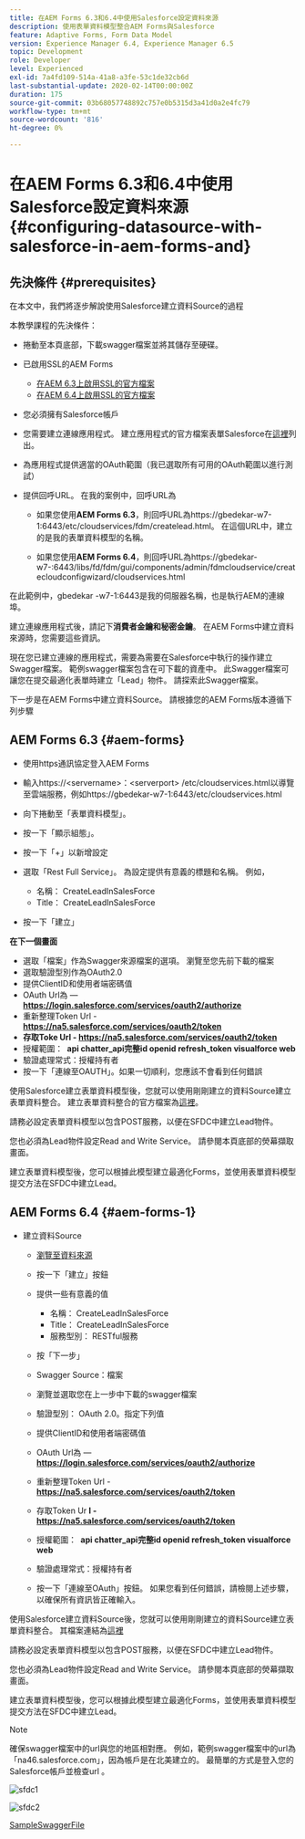 ```yaml
---
title: 在AEM Forms 6.3和6.4中使用Salesforce設定資料來源
description: 使用表單資料模型整合AEM Forms與Salesforce
feature: Adaptive Forms, Form Data Model
version: Experience Manager 6.4, Experience Manager 6.5
topic: Development
role: Developer
level: Experienced
exl-id: 7a4fd109-514a-41a8-a3fe-53c1de32cb6d
last-substantial-update: 2020-02-14T00:00:00Z
duration: 175
source-git-commit: 03b68057748892c757e0b5315d3a41d0a2e4fc79
workflow-type: tm+mt
source-wordcount: '816'
ht-degree: 0%

---
```


# 在AEM Forms 6.3和6.4中使用Salesforce設定資料來源{#configuring-datasource-with-salesforce-in-aem-forms-and}

## 先決條件 {#prerequisites}

在本文中，我們將逐步解說使用Salesforce建立資料Source的過程

本教學課程的先決條件：

* 捲動至本頁底部，下載swagger檔案並將其儲存至硬碟。
* 已啟用SSL的AEM Forms

   * [在AEM 6.3上啟用SSL的官方檔案](https://helpx.adobe.com/tw/experience-manager/6-3/sites/administering/using/ssl-by-default.html)
   * [在AEM 6.4上啟用SSL的官方檔案](https://helpx.adobe.com/tw/experience-manager/6-4/sites/administering/using/ssl-by-default.html)

* 您必須擁有Salesforce帳戶
* 您需要建立連線應用程式。 建立應用程式的官方檔案表單Salesforce在[這裡](https://help.salesforce.com/articleView?id=connected_app_create.htm&amp;type=0)列出。
* 為應用程式提供適當的OAuth範圍（我已選取所有可用的OAuth範圍以進行測試）
* 提供回呼URL。 在我的案例中，回呼URL為

   * 如果您使用&#x200B;**AEM Forms 6.3**，則回呼URL為https://gbedekar-w7-1:6443/etc/cloudservices/fdm/createlead.html。 在這個URL中，建立的是我的表單資料模型的名稱。

   * 如果您使用&#x200B;**AEM Forms 6.4**，則回呼URL為https://gbedekar-w7-:6443/libs/fd/fdm/gui/components/admin/fdmcloudservice/createcloudconfigwizard/cloudservices.html

在此範例中，gbedekar -w7-1:6443是我的伺服器名稱，也是執行AEM的連線埠。

建立連線應用程式後，請記下&#x200B;**消費者金鑰和秘密金鑰**。 在AEM Forms中建立資料來源時，您需要這些資訊。

現在您已建立連線的應用程式，需要為需要在Salesforce中執行的操作建立Swagger檔案。 範例swagger檔案包含在可下載的資產中。 此Swagger檔案可讓您在提交最適化表單時建立「Lead」物件。 請探索此Swagger檔案。

下一步是在AEM Forms中建立資料Source。 請根據您的AEM Forms版本遵循下列步驟

## AEM Forms 6.3 {#aem-forms}

* 使用https通訊協定登入AEM Forms
* 輸入https://&lt;servername>：&lt;serverport> /etc/cloudservices.html以導覽至雲端服務，例如https://gbedekar-w7-1:6443/etc/cloudservices.html
* 向下捲動至「表單資料模型」。
* 按一下「顯示組態」。
* 按一下「+」以新增設定
* 選取「Rest Full Service」。 為設定提供有意義的標題和名稱。 例如，

   * 名稱： CreateLeadInSalesForce
   * Title： CreateLeadInSalesForce

* 按一下「建立」

**在下一個畫面**

* 選取「檔案」作為Swagger來源檔案的選項。 瀏覽至您先前下載的檔案
* 選取驗證型別作為OAuth2.0
* 提供ClientID和使用者端密碼值
* OAuth Url為 — **https://login.salesforce.com/services/oauth2/authorize**
* 重新整理Token Url - **https://na5.salesforce.com/services/oauth2/token**
* **存取Toke Url - https://na5.salesforce.com/services/oauth2/token**
* 授權範圍： **&#x200B; api   chatter_api完整id   openid   refresh_token visualforce web**
* 驗證處理常式：授權持有者
* 按一下「連線至OAUTH」。如果一切順利，您應該不會看到任何錯誤

使用Salesforce建立表單資料模型後，您就可以使用剛剛建立的資料Source建立表單資料整合。 建立表單資料整合的官方檔案為[這裡](https://helpx.adobe.com/tw/aem-forms/6-3/data-integration.html)。

請務必設定表單資料模型以包含POST服務，以便在SFDC中建立Lead物件。

您也必須為Lead物件設定Read and Write Service。 請參閱本頁底部的熒幕擷取畫面。

建立表單資料模型後，您可以根據此模型建立最適化Forms，並使用表單資料模型提交方法在SFDC中建立Lead。

## AEM Forms 6.4 {#aem-forms-1}

* 建立資料Source

   * [瀏覽至資料來源](http://localhost:4502/libs/fd/fdm/gui/components/admin/fdmcloudservice/fdm.html/conf/global)

   * 按一下「建立」按鈕
   * 提供一些有意義的值

      * 名稱： CreateLeadInSalesForce
      * Title： CreateLeadInSalesForce
      * 服務型別： RESTful服務

   * 按「下一步」
   * Swagger Source：檔案
   * 瀏覽並選取您在上一步中下載的swagger檔案
   * 驗證型別： OAuth 2.0。指定下列值
   * 提供ClientID和使用者端密碼值
   * OAuth Url為 — **https://login.salesforce.com/services/oauth2/authorize**
   * 重新整理Token Url - **https://na5.salesforce.com/services/oauth2/token**
   * 存取Token Ur **l - https://na5.salesforce.com/services/oauth2/token**
   * 授權範圍： **&#x200B; api chatter_api完整id openid refresh_token visualforce web**
   * 驗證處理常式：授權持有者
   * 按一下「連線至OAuth」按鈕。 如果您看到任何錯誤，請檢閱上述步驟，以確保所有資訊皆正確輸入。

使用Salesforce建立資料Source後，您就可以使用剛剛建立的資料Source建立表單資料整合。 其檔案連結為[這裡](https://helpx.adobe.com/tw/experience-manager/6-4/forms/using/create-form-data-models.html)

請務必設定表單資料模型以包含POST服務，以便在SFDC中建立Lead物件。

您也必須為Lead物件設定Read and Write Service。 請參閱本頁底部的熒幕擷取畫面。

建立表單資料模型後，您可以根據此模型建立最適化Forms，並使用表單資料模型提交方法在SFDC中建立Lead。

>[!NOTE]
>
>確保swagger檔案中的url與您的地區相對應。 例如，範例swagger檔案中的url為「na46.salesforce.com」，因為帳戶是在北美建立的。 最簡單的方式是登入您的Salesforce帳戶並檢查url 。

![sfdc1](assets/sfdc1.gif)

![sfdc2](assets/sfdc2.png)

[SampleSwaggerFile](assets/swagger-sales-force-lead.json)
